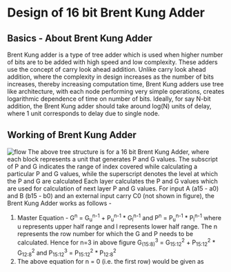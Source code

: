 # Design of 16 bit Brent Kung Adder
## Basics - About Brent Kung Adder
Brent Kung adder is a type of tree adder which is used when higher number of bits are to be added with high speed and low complexity. These adders use the concept of carry look ahead addition. Unlike carry look ahead addition, where the complexity in design increases as the number of bits increases, thereby increasing computation time, Brent Kung adders use tree like architecture, with each node performing very simple operations, creates logarithmic dependence of time on number of bits. Ideally, for say N-bit addition, the Brent Kung adder should take around log(N) units of delay, where 1 unit corresponds to delay due to single node.  
## Working of Brent Kung Adder
![flow](https://github.com/ujwaluttarwar/16-bit-Brent-Kung-Adder/assets/106365754/c9b7d351-c032-41b8-8c47-54437d26e7bf)
The above tree structure is for a 16 bit Brent Kung Adder, where each block represents a unit that generates P and G values. The subscript of P and G indicates the range of index covered while calculating a particular P and G values, while the superscript denotes the level at which the P and G are calculated Each layer calculates the P and G values which are used for calculation of next layer P and G values. For input A (a15 - a0) and B (b15 - b0) and an external input carry C0 (not shown in figure), the Brent Kung Adder works as follows - 
1. Master Equation - G<sup>n</sup> = G<sub>u</sub><sup>n-1</sup> + P<sub>u</sub><sup>n-1</sup> * G<sub>l</sub><sup>n-1</sup> and P<sup>n</sup> = P<sub>u</sub><sup>n-1</sup> * P<sub>l</sub><sup>n-1</sup> where u represents upper half range and l represents lower half range. The n represents the row number for which the G and P needs to be calculated. Hence for n=3 in above figure G<sub>(15:8)</sub><sup>3</sup> = G<sub>15:12</sub><sup>2</sup> + P<sub>15:12</sub><sup>2</sup> * G<sub>12:8</sub><sup>2</sup> and P<sub>15:12</sub><sup>3</sup> = P<sub>15:12</sub><sup>2</sup> * P<sub>12:8</sub><sup>2</sup>
2. The above equation for n = 0 (i.e. the first row) would be given as    
